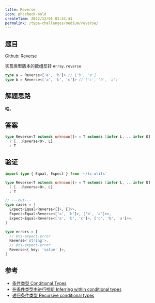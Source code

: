```yaml
---
title: Reverse
icon: ph:check-bold
createTime: 2022/12/01 03:54:41
permalink: /type-challenges/medium/reverse/
---
```


## 题目

Github: [Reverse](https://github.com/type-challenges/type-challenges/blob/main/questions/03192-medium-reverse/README.zh-CN.md)

实现类型版本的数组反转 `Array.reverse`

```ts
type a = Reverse<['a', 'b']> // ['b', 'a']
type b = Reverse<['a', 'b', 'c']> // ['c', 'b', 'a']
```

## 解题思路

略。

## 答案

```ts
type Reverse<T extends unknown[]> = T extends [infer L, ...infer O]
  ? [...Reverse<O>, L]
  : T
```

## 验证

```ts twoslash
import type { Equal, Expect } from '~/tc-utils'

type Reverse<T extends unknown[]> = T extends [infer L, ...infer O]
  ? [...Reverse<O>, L]
  : T

// ---cut---
type cases = [
  Expect<Equal<Reverse<[]>, []>>,
  Expect<Equal<Reverse<['a', 'b']>, ['b', 'a']>>,
  Expect<Equal<Reverse<['a', 'b', 'c']>, ['c', 'b', 'a']>>,
]

type errors = [
  // @ts-expect-error
  Reverse<'string'>,
  // @ts-expect-error
  Reverse<{ key: 'value' }>,
]
```

## 参考

- [条件类型 Conditional Types](https://www.typescriptlang.org/docs/handbook/2/conditional-types.html)
- [在条件类型中进行推断 Inferring within conditional types](https://www.typescriptlang.org/docs/handbook/2/conditional-types.html#inferring-within-conditional-types)
- [递归条件类型 Recursive conditional types](https://www.typescriptlang.org/docs/handbook/release-notes/typescript-4-1.html#recursive-conditional-types)
